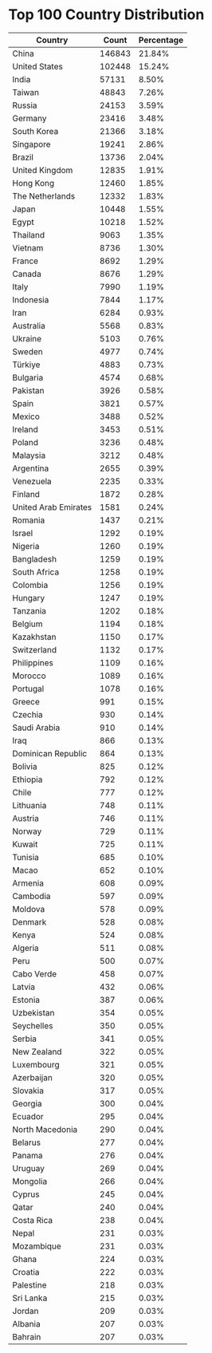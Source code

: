 # Top 100 Country Distribution
| Country | Count | Percentage |
|----|----|----|
| China | 146843 | 21.84% |
| United States | 102448 | 15.24% |
| India | 57131 | 8.50% |
| Taiwan | 48843 | 7.26% |
| Russia | 24153 | 3.59% |
| Germany | 23416 | 3.48% |
| South Korea | 21366 | 3.18% |
| Singapore | 19241 | 2.86% |
| Brazil | 13736 | 2.04% |
| United Kingdom | 12835 | 1.91% |
| Hong Kong | 12460 | 1.85% |
| The Netherlands | 12332 | 1.83% |
| Japan | 10448 | 1.55% |
| Egypt | 10218 | 1.52% |
| Thailand | 9063 | 1.35% |
| Vietnam | 8736 | 1.30% |
| France | 8692 | 1.29% |
| Canada | 8676 | 1.29% |
| Italy | 7990 | 1.19% |
| Indonesia | 7844 | 1.17% |
| Iran | 6284 | 0.93% |
| Australia | 5568 | 0.83% |
| Ukraine | 5103 | 0.76% |
| Sweden | 4977 | 0.74% |
| Türkiye | 4883 | 0.73% |
| Bulgaria | 4574 | 0.68% |
| Pakistan | 3926 | 0.58% |
| Spain | 3821 | 0.57% |
| Mexico | 3488 | 0.52% |
| Ireland | 3453 | 0.51% |
| Poland | 3236 | 0.48% |
| Malaysia | 3212 | 0.48% |
| Argentina | 2655 | 0.39% |
| Venezuela | 2235 | 0.33% |
| Finland | 1872 | 0.28% |
| United Arab Emirates | 1581 | 0.24% |
| Romania | 1437 | 0.21% |
| Israel | 1292 | 0.19% |
| Nigeria | 1260 | 0.19% |
| Bangladesh | 1259 | 0.19% |
| South Africa | 1258 | 0.19% |
| Colombia | 1256 | 0.19% |
| Hungary | 1247 | 0.19% |
| Tanzania | 1202 | 0.18% |
| Belgium | 1194 | 0.18% |
| Kazakhstan | 1150 | 0.17% |
| Switzerland | 1132 | 0.17% |
| Philippines | 1109 | 0.16% |
| Morocco | 1089 | 0.16% |
| Portugal | 1078 | 0.16% |
| Greece | 991 | 0.15% |
| Czechia | 930 | 0.14% |
| Saudi Arabia | 910 | 0.14% |
| Iraq | 866 | 0.13% |
| Dominican Republic | 864 | 0.13% |
| Bolivia | 825 | 0.12% |
| Ethiopia | 792 | 0.12% |
| Chile | 777 | 0.12% |
| Lithuania | 748 | 0.11% |
| Austria | 746 | 0.11% |
| Norway | 729 | 0.11% |
| Kuwait | 725 | 0.11% |
| Tunisia | 685 | 0.10% |
| Macao | 652 | 0.10% |
| Armenia | 608 | 0.09% |
| Cambodia | 597 | 0.09% |
| Moldova | 578 | 0.09% |
| Denmark | 528 | 0.08% |
| Kenya | 524 | 0.08% |
| Algeria | 511 | 0.08% |
| Peru | 500 | 0.07% |
| Cabo Verde | 458 | 0.07% |
| Latvia | 432 | 0.06% |
| Estonia | 387 | 0.06% |
| Uzbekistan | 354 | 0.05% |
| Seychelles | 350 | 0.05% |
| Serbia | 341 | 0.05% |
| New Zealand | 322 | 0.05% |
| Luxembourg | 321 | 0.05% |
| Azerbaijan | 320 | 0.05% |
| Slovakia | 317 | 0.05% |
| Georgia | 300 | 0.04% |
| Ecuador | 295 | 0.04% |
| North Macedonia | 290 | 0.04% |
| Belarus | 277 | 0.04% |
| Panama | 276 | 0.04% |
| Uruguay | 269 | 0.04% |
| Mongolia | 266 | 0.04% |
| Cyprus | 245 | 0.04% |
| Qatar | 240 | 0.04% |
| Costa Rica | 238 | 0.04% |
| Nepal | 231 | 0.03% |
| Mozambique | 231 | 0.03% |
| Ghana | 224 | 0.03% |
| Croatia | 222 | 0.03% |
| Palestine | 218 | 0.03% |
| Sri Lanka | 215 | 0.03% |
| Jordan | 209 | 0.03% |
| Albania | 207 | 0.03% |
| Bahrain | 207 | 0.03% |
